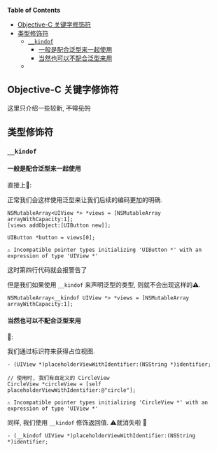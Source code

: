 <!-- START doctoc generated TOC please keep comment here to allow auto update -->
<!-- DON'T EDIT THIS SECTION, INSTEAD RE-RUN doctoc TO UPDATE -->
**Table of Contents**

- [Objective-C 关键字修饰符](#objective-c-%E5%85%B3%E9%94%AE%E5%AD%97%E4%BF%AE%E9%A5%B0%E7%AC%A6)
- [类型修饰符](#%E7%B1%BB%E5%9E%8B%E4%BF%AE%E9%A5%B0%E7%AC%A6)
  - [`__kindof`](#__kindof)
    - [一般是配合泛型来一起使用](#%E4%B8%80%E8%88%AC%E6%98%AF%E9%85%8D%E5%90%88%E6%B3%9B%E5%9E%8B%E6%9D%A5%E4%B8%80%E8%B5%B7%E4%BD%BF%E7%94%A8)
    - [当然也可以不配合泛型来用](#%E5%BD%93%E7%84%B6%E4%B9%9F%E5%8F%AF%E4%BB%A5%E4%B8%8D%E9%85%8D%E5%90%88%E6%B3%9B%E5%9E%8B%E6%9D%A5%E7%94%A8)
  - [](#)

<!-- END doctoc generated TOC please keep comment here to allow auto update -->

## Objective-C 关键字修饰符

这里只介绍一些较新, ~~不常见的~~

## 类型修饰符

### `__kindof`

#### 一般是配合泛型来一起使用

直接上🌰:

正常我们会这样使用泛型来让我们后续的编码更加的明确.

```objc
NSMutableArray<UIView *> *views = [NSMutableArray arrayWithCapacity:1];
[views addObject:[UIButton new]];

UIButton *button = views[0];
```

`⚠️ Incompatible pointer types initializing 'UIButton *' with an expression of type 'UIView *'`

这时第四行代码就会报警告了

但是我们如果使用 `__kindof` 来声明泛型的类型, 则就不会出现这样的⚠️.

```objc
NSMutableArray<__kindof UIView *> *views = [NSMutableArray arrayWithCapacity:1];
```

#### 当然也可以不配合泛型来用

🌰: 

我们通过标识符来获得占位视图.

```objc
- (UIView *)placeholderViewWithIdentifier:(NSString *)identifier; 

// 使用时, 我们有自定义的 CircleView
CircleView *circleView = [self placeholderViewWithIdentifier:@"circle"];
```

`⚠️ Incompatible pointer types initializing 'CircleView *' with an expression of type 'UIView *'`

同样, 我们使用 `__kindof` 修饰返回值. ⚠️就消失啦 🎉

```objc
- (__kindof UIView *)placeholderViewWithIdentifier:(NSString *)identifier; 
```



### 
